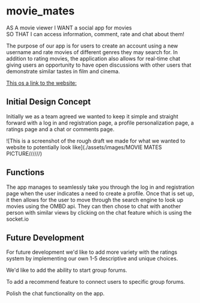 # movie_mates

AS A movie viewer
I WANT a social app for movies	
SO THAT I can access information, comment, rate and chat about them!

The purpose of our app is for users to create an account using a new username and rate movies of different genres they may search for.
In addition to rating movies, the application also allows for real-time chat giving users an opportunity to have open discussions with other users that demonstrate similar tastes in film and cinema.



[This os a link to the website:](https://)

## Initial Design Concept

Initially we as a team agreed we wanted to keep it simple and straight forward with a log in and registration page, a profile personalization page, a ratings page and a chat or comments page.  

![This is a screenshot of the rough draft we made for what we wanted to website to potentially look like](./assets/images/MOVIE MATES PICTURE//////)

## Functions
The app manages to seamlessly take you through the log in and registration page when the user indicates a need to create a profile. 
Once that is set up, it then allows for the user to move through the search engine to look up movies using the OMBD api.
They can then chose to chat with another person with similar views by clicking on the chat feature which is using the socket.io


## Future Development 
For future development we'd like to add more variety with the ratings system by implementing our own 1-5 descriptive and unique choices.

We'd like to add the ability to start group forums.

To add a recommend feature to connect users to specific group forums.

Polish the chat functionality on the app.